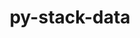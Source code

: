 ---
title: "py-stack-data"
layout: cache
categories: [package, v0.18]
meta: {"versions": ["0.2.0"], "compilers": ["gcc@=7.5.0"], "oss": ["ubuntu18.04"], "platforms": ["linux"], "targets": ["x86_64"], "stacks": ["e4s"], "num_specs": 4, "num_specs_by_stack": {"e4s": 4}}
spec_details: [{"hash": "o5if2hm3kh3hsy7qp6lk2upp4dg2gvdp", "compiler": "gcc@=7.5.0", "versions": ["0.2.0"], "os": "ubuntu18.04", "platform": "linux", "target": "x86_64", "variants": [], "stacks": ["e4s"], "size": "-", "tarball": "https://binaries.spack.io/releases/v0.18/build_cache/linux-ubuntu18.04-x86_64/gcc-7.5.0/py-stack-data-0.2.0/linux-ubuntu18.04-x86_64-gcc-7.5.0-py-stack-data-0.2.0-o5if2hm3kh3hsy7qp6lk2upp4dg2gvdp.spack"}, {"hash": "ps45cd3cnifswl66mz2j6g4arwabjygj", "compiler": "gcc@=7.5.0", "versions": ["0.2.0"], "os": "ubuntu18.04", "platform": "linux", "target": "x86_64", "variants": [], "stacks": ["e4s"], "size": "-", "tarball": "https://binaries.spack.io/releases/v0.18/build_cache/linux-ubuntu18.04-x86_64/gcc-7.5.0/py-stack-data-0.2.0/linux-ubuntu18.04-x86_64-gcc-7.5.0-py-stack-data-0.2.0-ps45cd3cnifswl66mz2j6g4arwabjygj.spack"}, {"hash": "jfpnvkh3vlfu65ywkjbeuusnti5gq2xa", "compiler": "gcc@=7.5.0", "versions": ["0.2.0"], "os": "ubuntu18.04", "platform": "linux", "target": "x86_64", "variants": [], "stacks": ["e4s"], "size": "-", "tarball": "https://binaries.spack.io/releases/v0.18/build_cache/linux-ubuntu18.04-x86_64/gcc-7.5.0/py-stack-data-0.2.0/linux-ubuntu18.04-x86_64-gcc-7.5.0-py-stack-data-0.2.0-jfpnvkh3vlfu65ywkjbeuusnti5gq2xa.spack"}, {"hash": "vg2fsdka2kmngdgb3d7s37mi7gxzgxej", "compiler": "gcc@=7.5.0", "versions": ["0.2.0"], "os": "ubuntu18.04", "platform": "linux", "target": "x86_64", "variants": [], "stacks": ["e4s"], "size": "-", "tarball": "https://binaries.spack.io/releases/v0.18/build_cache/linux-ubuntu18.04-x86_64/gcc-7.5.0/py-stack-data-0.2.0/linux-ubuntu18.04-x86_64-gcc-7.5.0-py-stack-data-0.2.0-vg2fsdka2kmngdgb3d7s37mi7gxzgxej.spack"}]
---